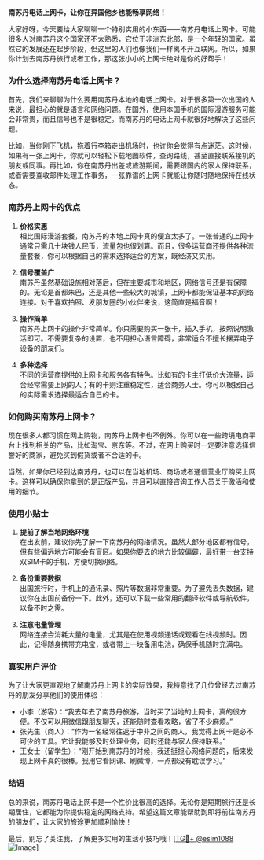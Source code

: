 **南苏丹电话上网卡，让你在异国他乡也能畅享网络！**

大家好呀，今天要给大家聊聊一个特别实用的小东西——南苏丹电话上网卡。可能很多人对南苏丹这个国家还不太熟悉，它位于非洲东北部，是一个年轻的国家。虽然它的发展还在起步阶段，但这里的人们也像我们一样离不开互联网。所以，如果你计划去南苏丹旅行或者工作，那这张小小的上网卡绝对是你的好帮手！

### **为什么选择南苏丹电话上网卡？**

首先，我们来聊聊为什么要用南苏丹本地的电话上网卡。对于很多第一次出国的人来说，最担心的就是语言和网络问题。在国外，使用本国手机的国际漫游服务可能会非常贵，而且信号也不是很稳定。而南苏丹的电话上网卡就很好地解决了这些问题。

比如，当你刚下飞机，拖着行李箱走出机场时，也许你会觉得有点迷茫。这时候，如果有一张上网卡，你就可以轻松下载地图软件，查询路线，甚至直接联系接机的朋友或同事。再比如，你在南苏丹出差或旅游期间，需要跟国内的家人保持联系，或者需要查收邮件处理工作事务，一张靠谱的上网卡就能让你随时随地保持在线状态。

### **南苏丹上网卡的优点**

1. **价格实惠**  
   相比国际漫游套餐，南苏丹的本地上网卡真的便宜太多了。一张普通的上网卡通常只需几十块钱人民币，流量包也很划算。而且，很多运营商还提供各种流量套餐，你可以根据自己的需求选择适合的方案，既经济又实用。

2. **信号覆盖广**  
   南苏丹虽然基础设施相对落后，但在主要城市和地区，网络信号还是有保障的。无论是首都朱巴，还是其他一些较大的城镇，上网卡都能保证基本的网络连接。对于喜欢拍照、发朋友圈的小伙伴来说，这简直是福音啊！

3. **操作简单**  
   南苏丹上网卡的操作非常简单。你只需要购买一张卡，插入手机，按照说明激活即可。不需要复杂的设置，也不用担心语言障碍，非常适合不擅长摆弄电子设备的朋友们。

4. **多种选择**  
   不同的运营商提供的上网卡和服务各有特色。比如有的卡主打低价大流量，适合经常需要上网的人；有的卡则注重稳定性，适合商务人士。你可以根据自己的实际需求选择最适合自己的卡。

### **如何购买南苏丹上网卡？**

现在很多人都习惯在网上购物，南苏丹上网卡也不例外。你可以在一些跨境电商平台上找到相关的产品，比如淘宝、京东等。不过，在网上购买时一定要注意选择信誉好的商家，避免买到假货或者不合适的卡。

当然，如果你已经到达南苏丹，也可以在当地机场、商场或者通信营业厅购买上网卡。这样可以确保你拿到的是正版产品，并且可以直接咨询工作人员关于激活和使用的细节。

### **使用小贴士**

1. **提前了解当地网络环境**  
   在出发前，建议你先了解一下南苏丹的网络情况。虽然大部分地区都有信号，但有些偏远地方可能会有盲区。如果你要去的地方比较偏僻，最好带一台支持双SIM卡的手机，方便切换网络。

2. **备份重要数据**  
   出国旅行时，手机上的通讯录、照片等数据非常重要。为了避免丢失数据，建议你在出国前备份一下。此外，还可以下载一些常用的翻译软件或导航软件，以备不时之需。

3. **注意电量管理**  
   网络连接会消耗大量的电量，尤其是在使用视频通话或观看在线视频时。因此，记得随身携带充电宝，或者带上一块备用电池，确保手机随时充满电。

### **真实用户评价**

为了让大家更直观地了解南苏丹上网卡的实际效果，我特意找了几位曾经去过南苏丹的朋友分享他们的使用体验：

- 小李（游客）：“我去年去了南苏丹旅游，当时买了当地的上网卡，真的很方便。不仅可以用微信跟朋友聊天，还能随时查看攻略，省了不少麻烦。”
- 张先生（商人）：“作为一名经常往返于中非之间的商人，我觉得上网卡是必不可少的工具。它让我能够及时处理业务，同时还能与家人保持联系。”
- 王女士（留学生）：“刚开始到南苏丹的时候，我还挺担心网络问题的，后来发现上网卡真的很棒。我用它看网课、刷微博，一点都没有耽误学习。”

### **结语**

总的来说，南苏丹电话上网卡是一个性价比很高的选择。无论你是短期旅行还是长期居住，它都能为你提供稳定的网络支持。希望这篇文章能帮助到即将前往南苏丹的朋友们，让大家的旅途更加顺利愉快！

最后，别忘了关注我，了解更多实用的生活小技巧哦！[[TG💪+ @esim1088](https://t.me/s/esim1088) ![Image](https://i.postimg.cc/4NQfJmqS/Snipaste-2025-05-13-00-14-12.png)]